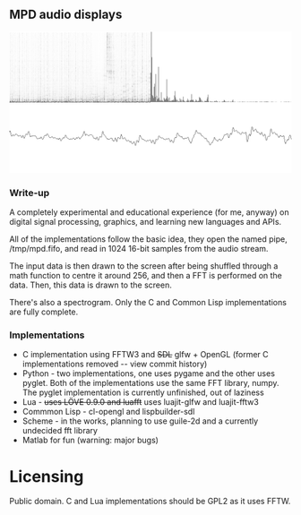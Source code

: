 ## MPD audio displays

![Lisp MPD Visualizer](fft.png "Lisp MPD Visualizer")

### Write-up
A completely experimental and educational experience (for me, anyway)
on digital signal processing, graphics, and learning new languages and APIs.

All of the implementations follow the basic idea, they open the named pipe,
/tmp/mpd.fifo, and read in 1024 16-bit samples from the audio stream.

The input data is then drawn to the screen after being shuffled through a math
function to centre it around 256, and then a FFT is performed on the data.
Then, this data is drawn to the screen.

There's also a spectrogram. Only the C and Common Lisp implementations are
fully complete.

### Implementations
- C implementation using FFTW3 and ~~SDL~~ glfw + OpenGL
(former C implementations removed -- view commit history)
- Python - two implementations, one uses pygame and the other uses pyglet.
Both of the implementations use the same FFT library, numpy.
The pyglet implementation is currently unfinished, out of laziness
- Lua - ~~uses LÖVE 0.9.0 and luafft~~
uses luajit-glfw and luajit-fftw3
- Commmon Lisp - cl-opengl and lispbuilder-sdl
- Scheme - in the works, planning to use guile-2d and a currently undecided fft library
- Matlab for fun (warning: major bugs)

# Licensing
Public domain.
C and Lua implementations should be GPL2 as it uses FFTW.

